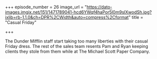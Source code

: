 +++
episode_number = 26
image_url = "https://dato-images.imgix.net/151/1471789041-hcd6YWqf4haPor5l0m9sIXwodSh.jpg?ixlib=rb-1.1.0&ch=DPR%2CWidth&auto=compress%2Cformat"
title = "Casual Friday"

+++

The Dunder Mifflin staff start taking too many liberties with their casual Friday dress. The rest of the sales team resents Pam and Ryan keeping clients they stole from them while at The Michael Scott Paper Company.